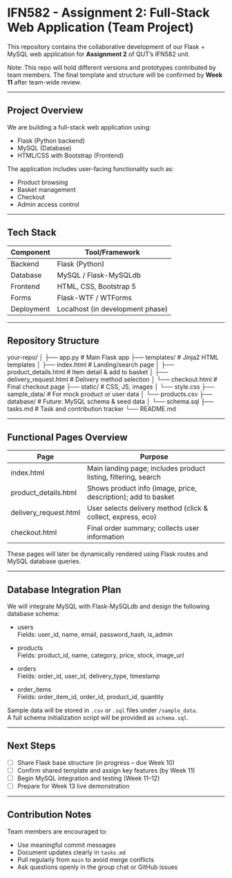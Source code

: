 # IFN582 - Assignment 2: Full-Stack Web Application (Team Project)

This repository contains the collaborative development of our Flask + MySQL web application for **Assignment 2** of QUT’s IFN582 unit.

Note: This repo will hold different versions and prototypes contributed by team members. The final template and structure will be confirmed by **Week 11** after team-wide review.

---

## Project Overview

We are building a full-stack web application using:
- Flask (Python backend)
- MySQL (Database)
- HTML/CSS with Bootstrap (Frontend)

The application includes user-facing functionality such as:
- Product browsing
- Basket management
- Checkout
- Admin access control

---

## Tech Stack

| Component     | Tool/Framework        |
|---------------|-----------------------|
| Backend       | Flask (Python)        |
| Database      | MySQL / Flask-MySQLdb |
| Frontend      | HTML, CSS, Bootstrap 5|
| Forms         | Flask-WTF / WTForms   |
| Deployment    | Localhost (in development phase) |

---

## Repository Structure

your-repo/
│
├── app.py # Main Flask app
├── templates/ # Jinja2 HTML templates
│ ├── index.html # Landing/search page
│ ├── product_details.html # Item detail & add to basket
│ ├── delivery_request.html # Delivery method selection
│ └── checkout.html # Final checkout page
├── static/ # CSS, JS, images
│ └── style.css
├── sample_data/ # For mock product or user data
│ └── products.csv
├── database/ # Future: MySQL schema & seed data
│ └── schema.sql
├── tasks.md # Task and contribution tracker
└── README.md

---

## Functional Pages Overview

| Page                   | Purpose                                                        |
|------------------------|----------------------------------------------------------------|
| index.html             | Main landing page; includes product listing, filtering, search |
| product_details.html   | Shows product info (image, price, description); add to basket  |
| delivery_request.html  | User selects delivery method (click & collect, express, eco)   |
| checkout.html          | Final order summary; collects user information                 |

These pages will later be dynamically rendered using Flask routes and MySQL database queries.

---

## Database Integration Plan

We will integrate MySQL with Flask-MySQLdb and design the following database schema:

- users  
  Fields: user_id, name, email, password_hash, is_admin

- products  
  Fields: product_id, name, category, price, stock, image_url

- orders  
  Fields: order_id, user_id, delivery_type, timestamp

- order_items  
  Fields: order_item_id, order_id, product_id, quantity

Sample data will be stored in `.csv` or `.sql` files under `/sample_data`.  
A full schema initialization script will be provided as `schema.sql`.

---

## Next Steps

- [ ] Share Flask base structure (in progress – due Week 10)
- [ ] Confirm shared template and assign key features (by Week 11)
- [ ] Begin MySQL integration and testing (Week 11–12)
- [ ] Prepare for Week 13 live demonstration

---

## Contribution Notes

Team members are encouraged to:
- Use meaningful commit messages
- Document updates clearly in `tasks.md`
- Pull regularly from `main` to avoid merge conflicts
- Ask questions openly in the group chat or GitHub issues

